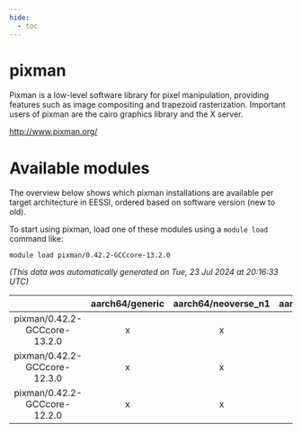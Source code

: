 ```yaml
---
hide:
  - toc
---
```


pixman
======


Pixman is a low-level software library for pixel manipulation, providing features such as image compositing and trapezoid rasterization. Important users of pixman are the cairo graphics library and the X server.

http://www.pixman.org/
# Available modules


The overview below shows which pixman installations are available per target architecture in EESSI, ordered based on software version (new to old).

To start using pixman, load one of these modules using a `module load` command like:

```shell
module load pixman/0.42.2-GCCcore-13.2.0
```

*(This data was automatically generated on Tue, 23 Jul 2024 at 20:16:33 UTC)*  

| |aarch64/generic|aarch64/neoverse_n1|aarch64/neoverse_v1|x86_64/generic|x86_64/amd/zen2|x86_64/amd/zen3|x86_64/intel/haswell|x86_64/intel/skylake_avx512|
| :---: | :---: | :---: | :---: | :---: | :---: | :---: | :---: | :---: |
|pixman/0.42.2-GCCcore-13.2.0|x|x|x|x|x|x|x|x|
|pixman/0.42.2-GCCcore-12.3.0|x|x|x|x|x|x|x|x|
|pixman/0.42.2-GCCcore-12.2.0|x|x|x|x|x|x|x|x|

